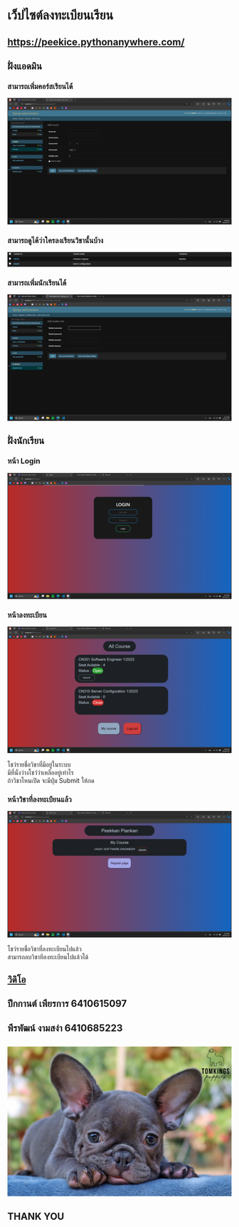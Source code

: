 # เว็ปไซต์ลงทะเบียนเรียน

## <https://peekice.pythonanywhere.com/>

## ฝั่งแอดมิน

### สามารถเพิ่มคอร์สเรียนได้ 
![course register](pic/course.png)

### สามารถดูได้ว่าใครลงเรียนวิชานั้นบ้าง
![Alt text](pic/course2.png)

### สามารถเพิ่มนักเรียนได้
![!\[Alt text\](<pic/Screenshot 2023-10-08 181123.png>)](pic/student_register.png)


## ฝั่งนักเรียน

### หน้า Login
![Alt text](pic/login.png)

### หน้าลงทะเบียน
![Alt text](pic/courselist.png)

โชว์รายชื่อวิชาที่มีอยู่ในระบบ<br>
มีที่นั่งว่างโชว์ว่าเหลืออยู่เท่าไร<br>
ถ้าวิชาไหนเปิด จะมีปุ่ม Submit ให้กด

### หน้าวิชาที่ลงทะเบียนแล้ว
![Alt text](pic/mycourse.png)

โชว์รายชื่อวิชาที่ลงทะเบียนไปแล้ว<br>
สามารถลบวิชาทีลงทะเบียนไปแล้วได้

## **[วิดิโอ](<https://tuipied.sharepoint.com/:v:/s/jackkkkkkkkk/EbsmMGDYDGlIlKOd3_xZ-kkBRYROVc-8KdeYH_WxDGZt3Q?nav=eyJyZWZlcnJhbEluZm8iOnsicmVmZXJyYWxBcHAiOiJTdHJlYW1XZWJBcHAiLCJyZWZlcnJhbFZpZXciOiJTaGFyZURpYWxvZyIsInJlZmVycmFsQXBwUGxhdGZvcm0iOiJXZWIiLCJyZWZlcnJhbE1vZGUiOiJ2aWV3In19&e=WtXHa5>)**


## ปีกกานต์ เพียรการ 6410615097
## พีรพัฒน์ งามสง่า  6410685223

## 



![Alt text](pic/denise-tomkings-puppies-5-1-1024x683.jpg)

## THANK YOU

